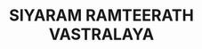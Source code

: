 ---
title: "SIYARAM RAMTEERATH VASTRALAYA"
url: /dostpur/siyaram-ramteerath-vastralaya/
shop: clothes
---
